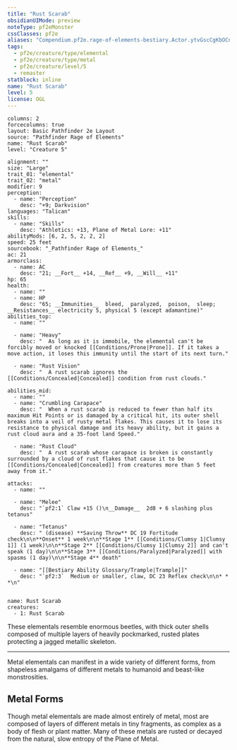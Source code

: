 ```yaml
---
title: "Rust Scarab"
obsidianUIMode: preview
noteType: pf2eMonster
cssClasses: pf2e
aliases: "Compendium.pf2e.rage-of-elements-bestiary.Actor.ytvGscCgKbOCn0dB" 
tags:
  - pf2e/creature/type/elemental
  - pf2e/creature/type/metal
  - pf2e/creature/level/5
  - remaster
statblock: inline
name: "Rust Scarab"
level: 5
license: OGL
---
```


```statblock
columns: 2
forcecolumns: true
layout: Basic Pathfinder 2e Layout
source: "Pathfinder Rage of Elements"
name: "Rust Scarab"
level: "Creature 5"

alignment: ""
size: "Large"
trait_01: "elemental"
trait_02: "metal"
modifier: 9
perception:
  - name: "Perception"
    desc: "+9; Darkvision"
languages: "Talican"
skills:
  - name: "Skills"
    desc: "Athletics: +13, Plane of Metal Lore: +11"
abilityMods: [6, 2, 5, 2, 2, 2]
speed: 25 feet
sourcebook: "_Pathfinder Rage of Elements_"
ac: 21
armorclass:
  - name: AC
    desc: "21; __Fort__ +14, __Ref__ +9, __Will__ +11"
hp: 65
health:
  - name: ""
  - name: HP
    desc: "65; __Immunities__  bleed,  paralyzed,  poison,  sleep; __Resistances__ electricity 5, physical 5 (except adamantine)"
abilities_top:
  - name: ""

  - name: "Heavy"
    desc: "  As long as it is immobile, the elemental can't be forcibly moved or knocked [[Conditions/Prone|Prone]]. If it takes a move action, it loses this immunity until the start of its next turn."

  - name: "Rust Vision"
    desc: "  A rust scarab ignores the [[Conditions/Concealed|Concealed]] condition from rust clouds."

abilities_mid:
  - name: ""
  - name: "Crumbling Carapace"
    desc: "  When a rust scarab is reduced to fewer than half its maximum Hit Points or is damaged by a critical hit, its outer shell breaks into a veil of rusty metal flakes. This causes it to lose its resistance to physical damage and its heavy ability, but it gains a rust cloud aura and a 35-foot land Speed."

  - name: "Rust Cloud"
    desc: "  A rust scarab whose carapace is broken is constantly surrounded by a cloud of rust flakes that cause it to be [[Conditions/Concealed|Concealed]] from creatures more than 5 feet away from it."

attacks:
  - name: ""

  - name: "Melee"
    desc: "`pf2:1` Claw +15 ()\n__Damage__  2d8 + 6 slashing plus tetanus"

  - name: "Tetanus"
    desc: " (disease) **Saving Throw** DC 19 Fortitude check\n\n**Onset** 1 week\n\n**Stage 1** [[Conditions/Clumsy 1|Clumsy 1]] (1 week)\n\n**Stage 2** [[Conditions/Clumsy 1|Clumsy 2]] and can't speak (1 day)\n\n**Stage 3** [[Conditions/Paralyzed|Paralyzed]] with spasms (1 day)\n\n**Stage 4** death"

  - name: "[[Bestiary Ability Glossary/Trample|Trample]]"
    desc: "`pf2:3`  Medium or smaller, claw, DC 23 Reflex check\n\n* * *\n"
 
```

```encounter-table
name: Rust Scarab
creatures:
  - 1: Rust Scarab
```



These elementals resemble enormous beetles, with thick outer shells composed of multiple layers of heavily pockmarked, rusted plates protecting a jagged metallic skeleton.

* * *

Metal elementals can manifest in a wide variety of different forms, from shapeless amalgams of different metals to humanoid and beast-like monstrosities.

## Metal Forms

Though metal elementals are made almost entirely of metal, most are composed of layers of different metals in tiny fragments, as complex as a body of flesh or plant matter. Many of these metals are rusted or decayed from the natural, slow entropy of the Plane of Metal.
